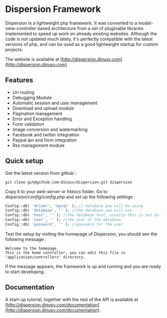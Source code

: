 # Dispersion Framework

Dispersion is a lightweight php framework. It was converted to a model-view-controller based architecture from a set of pluginable libraries implemented to speed up work on already existing websites. Although the code is not updated much lately, it's perfectly compatible with the latest versions of php, and can be used as a good lightweight startup for custom projects.

The website is available at [http://dispersion.dinusv.com](http://dispersion.dinusv.com)

## Features

 * Url routing
 * Debugging Module
 * Automatic session and user management
 * Download and upload module
 * Pagination management
 * Error and Exception handling
 * Form validation
 * Image conversion and watermarking
 * Facebook and twitter integration
 * Paypal ipn and form integration
 * Rss management module

## Quick setup

Get the latest version from github : 

```
git clone git@github.com:dinusv/dispersion.git dispersion
```

Copy it to your *web-server* or *htdocs* folder. Go to *dispersion/config/config.php* and set up the following settings : 

```PHP
Config::db( 'driver', 'mysql' ); // database you will be using
Config::db( 'database', '' ); //the database you will use
Config::db( 'host', '' ); //the database host, usually this is set to localhost
Config::db( 'user', '' ); //the user of the database
Config::db( 'password', '' ); //password for the user

```

Test the setup by visiting the homepage of Dispersion, you should see the following message : 

```
Welcome to the homepage.
This is the home controller, you can edit this file in "application/controllers" directory. 
```

If the message appears, the framework is up and running and you are ready to start developing.

## Documentation

A start-up tutorial, together with the rest of the API is available at [http://dispersion.dinusv.com/documentation](http://dispersion.dinusv.com/documentation).
